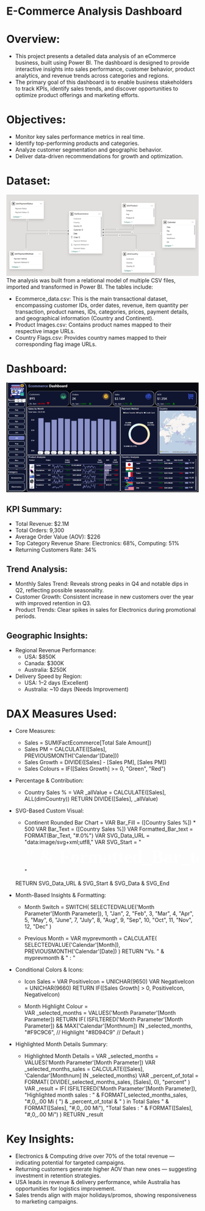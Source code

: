 # E-Commerce Analysis Dashboard 

# **Overview:** 

* This project presents a detailed data analysis of an eCommerce business, built using Power BI. The dashboard is designed to provide interactive insights into sales performance, customer behavior, product analytics, and revenue trends across categories and regions.
* The primary goal of this dashboard is to enable business stakeholders to track KPIs, identify sales trends, and discover opportunities to optimize product offerings and marketing efforts.

# **Objectives:**

* Monitor key sales performance metrics in real time.
* Identify top-performing products and categories.
* Analyze customer segmentation and geographic behavior.
* Deliver data-driven recommendations for growth and optimization.

# **Dataset:**
![image_alt](https://github.com/huymtran0502/Ecommerce-Analysis/blob/main/Model%20View.png)
The analysis was built from a relational model of multiple CSV files, imported and transformed in Power BI. The tables include:
* Ecommerce_data.csv: This is the main transactional dataset, encompassing customer IDs, order dates, revenue, item quantity per transaction, product names, IDs, categories, prices, payment details, and geographical information (Country and Continent).
* Product Images.csv: Contains product names mapped to their respective image URLs.
* Country Flags.csv: Provides country names mapped to their corresponding flag image URLs.

# **Dashboard:**
![image_alt](https://github.com/huymtran0502/Ecommerce-Analysis/blob/main/Dashboard.png)
  ## KPI Summary:
  * Total Revenue: $2.1M
  * Total Orders: 9,300
  * Average Order Value (AOV): $226
  * Top Category Revenue Share:
    Electronics: 68%,
    Computing: 51%
  * Returning Customers Rate: 34%

  ## Trend Analysis:
  * Monthly Sales Trend: Reveals strong peaks in Q4 and notable dips in Q2, reflecting possible seasonality.
  * Customer Growth: Consistent increase in new customers over the year with improved retention in Q3.
  * Product Trends: Clear spikes in sales for Electronics during promotional periods.

  ## Geographic Insights:
  * Regional Revenue Performance:
      * USA: $850K
      * Canada: $300K
      * Australia: $250K
  * Delivery Speed by Region:
      * USA: 1–2 days (Excellent)
      * Australia: ~10 days (Needs Improvement)
   

# **DAX Measures Used:**
  * Core Measures:
      * Sales = SUM(FactEcommerce[Total Sale Amount])
      * Sales PM = CALCULATE([Sales], PREVIOUSMONTH('Calendar'[Date]))
      * Sales Growth = DIVIDE([Sales] - [Sales PM], [Sales PM])
      * Sales Colours = IF([Sales Growth] >= 0, "Green", "Red")
        
  * Percentage & Contribution:
      * Country Sales % =
          VAR _allValue =
              CALCULATE([Sales], ALL(dimCountry))
          RETURN DIVIDE([Sales], _allValue)

  * SVG-Based Custom Visual:
      * Continent Rounded Bar Chart = 
    VAR Bar_Fill = ([Country Sales %]) * 500
    VAR Bar_Text = ([Country Sales %])
    VAR Formatted_Bar_text = FORMAT(Bar_Text, "#.0%")
    VAR SVG_Data_URL = "data:image/svg+xml;utf8,"
    VAR SVG_Start = "<svg xmlns='http://www.w3.org/2000/svg' viewBox='0 0 200 25'>"
    VAR SVG_Data = 
        "<rect fill = '#8D94C9' x='10' y='5' rx='9' ry='9' width='" & Bar_Fill & "' height='20' />
        <text font-family='Trebuchet MS' font-size='1.5em' fill='white' font-weight='bold' x='" & Bar_Fill + 20 & "' y='20'>" & Formatted_Bar_text & "</text>"
    VAR SVG_End = "</svg>"

    RETURN SVG_Data_URL & SVG_Start & SVG_Data & SVG_End

  * Month-Based Insights & Formatting:
      * Month Switch = 
    SWITCH(
        SELECTEDVALUE('Month Parameter'[Month Parameter]),
        1, "Jan", 2, "Feb", 3, "Mar", 4, "Apr",
        5, "May", 6, "June", 7, "July", 8, "Aug",
        9, "Sep", 10, "Oct", 11, "Nov", 12, "Dec"
    )

      * Previous Month = 
    VAR myprevmonth = CALCULATE(
        SELECTEDVALUE('Calendar'[Month]),
        PREVIOUSMONTH('Calendar'[Date])
    )
    RETURN "Vs. " & myprevmonth & " : "

  *  Conditional Colors & Icons:
      * Icon Sales = 
    VAR PositiveIcon = UNICHAR(9650)
    VAR NegativeIcon = UNICHAR(9660)
    RETURN IF([Sales Growth] > 0, PositiveIcon, NegativeIcon)

      * Month Highlight Colour =  
    VAR _selected_months = VALUES('Month Parameter'[Month Parameter])
    RETURN IF(
        ISFILTERED('Month Parameter'[Month Parameter]) && 
        MAX('Calendar'[Monthnum]) IN _selected_months,
        "#F9C9C6",  // Highlight
        "#8D94C9"   // Default
    )

  * Highlighted Month Details Summary:
      * Highlighted Month Details = 
    VAR _selected_months = VALUES('Month Parameter'[Month Parameter])
    VAR _selected_months_sales = 
        CALCULATE([Sales], 'Calendar'[Monthnum] IN _selected_months)
    VAR _percent_of_total = 
        FORMAT(
            DIVIDE(_selected_months_sales, [Sales], 0),
            "percent"
        )
    VAR _result = IF(
        ISFILTERED('Month Parameter'[Month Parameter]),
        "Highlighted month sales : " & FORMAT(_selected_months_sales, "#,0,,.00 Mi ( ") 
        & _percent_of_total & " ) in Total Sales " & FORMAT([Sales], "#,0,,.00 Mi"),
        "Total Sales : " & FORMAT([Sales], "#,0,,.00 Mi")
    )
    RETURN _result

# **Key Insights:**

* Electronics & Computing drive over 70% of the total revenue — indicating potential for targeted campaigns.
* Returning customers generate higher AOV than new ones — suggesting investment in retention strategies.
* USA leads in revenue & delivery performance, while Australia has opportunities for logistics improvement.
* Sales trends align with major holidays/promos, showing responsiveness to marketing campaigns.
